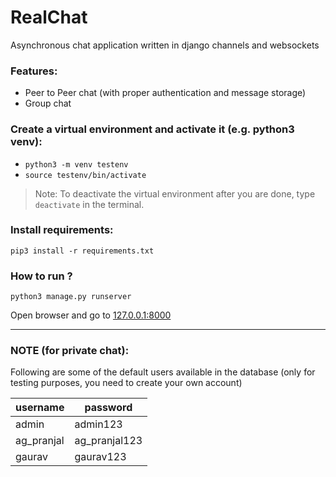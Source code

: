 # RealChat
Asynchronous chat application written in django channels and websockets

### Features:
+ Peer to Peer chat (with proper authentication and message storage)
+ Group chat

### Create a virtual environment and activate it (e.g. python3 venv):
+ `python3 -m venv testenv`
+ `source testenv/bin/activate`

> Note: To deactivate the virtual environment after you are done, type `deactivate` in the terminal.

### Install requirements:
`pip3 install -r requirements.txt`

### How to run ?
`python3 manage.py runserver`

Open browser and go to [127.0.0.1:8000](http://127.0.0.1:8000)

---

### NOTE (for private chat):
Following are some of the default users available in the database (only for testing purposes, you need to create your own account)

|username   |  password |
|---|---|
|  admin | admin123  | 
|  ag_pranjal |  ag_pranjal123 |
|  gaurav |  gaurav123 |
